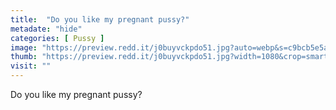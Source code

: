 ```yaml
---
title:  "Do you like my pregnant pussy?"
metadate: "hide"
categories: [ Pussy ]
image: "https://preview.redd.it/j0buyvckpdo51.jpg?auto=webp&s=c9bcb5e5a15ce4b2d0da2e2ee2a810d3aba3e049"
thumb: "https://preview.redd.it/j0buyvckpdo51.jpg?width=1080&crop=smart&auto=webp&s=8d46e771ec1b01d53313501b4c0d70a9ee9f7274"
visit: ""
---
```

Do you like my pregnant pussy?
